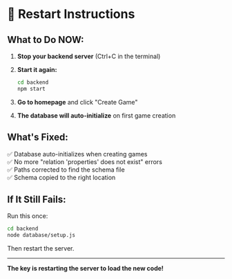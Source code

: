 # 🔄 Restart Instructions

## What to Do NOW:

1. **Stop your backend server** (Ctrl+C in the terminal)

2. **Start it again:**
   ```bash
   cd backend
   npm start
   ```

3. **Go to homepage** and click "Create Game"

4. **The database will auto-initialize** on first game creation

## What's Fixed:

✅ Database auto-initializes when creating games  
✅ No more "relation 'properties' does not exist" errors  
✅ Paths corrected to find the schema file  
✅ Schema copied to the right location  

## If It Still Fails:

Run this once:
```bash
cd backend
node database/setup.js
```

Then restart the server.

---

**The key is restarting the server to load the new code!**

